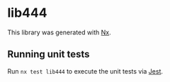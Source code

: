 # lib444

This library was generated with [Nx](https://nx.dev).

## Running unit tests

Run `nx test lib444` to execute the unit tests via [Jest](https://jestjs.io).
